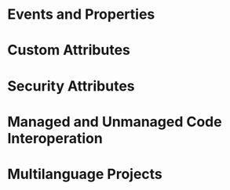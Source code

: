 # Events and Properties
# Custom Attributes
# Security Attributes
# Managed and Unmanaged Code Interoperation
# Multilanguage Projects